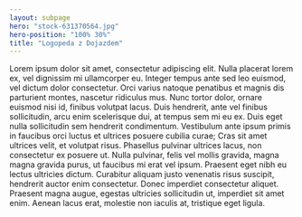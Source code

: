 ```yaml
---
layout: subpage
hero: "stock-631370564.jpg"
hero-position: "100% 30%"
title: "Logopeda z Dojazdem"
---
```


Lorem ipsum dolor sit amet, consectetur adipiscing elit. 
Nulla placerat lorem ex, vel dignissim mi ullamcorper eu. Integer tempus ante sed leo euismod, 
vel dictum dolor consectetur. Orci varius natoque penatibus et magnis dis parturient montes, 
nascetur ridiculus mus. Nunc tortor dolor, ornare euismod nisi id, finibus volutpat lacus. 
Duis hendrerit, ante vel finibus sollicitudin, arcu enim scelerisque dui, at tempus sem mi eu ex. 
Duis eget nulla sollicitudin sem hendrerit condimentum. Vestibulum ante ipsum primis in faucibus orci 
luctus et ultrices posuere cubilia curae; Cras sit amet ultrices velit, et volutpat risus. Phasellus
 pulvinar ultrices lacus, non consectetur ex posuere ut. Nulla pulvinar, felis vel mollis gravida, 
 magna magna gravida purus, ut faucibus mi erat vel ipsum. Praesent eget nibh eu lectus ultricies dictum. 
 Curabitur aliquam justo venenatis risus suscipit, hendrerit auctor enim consectetur. 
 Donec imperdiet consectetur aliquet. Praesent magna augue, egestas ultricies sollicitudin ut,
  imperdiet sit amet enim. Aenean lacus erat, molestie non iaculis at, tristique eget ligula.